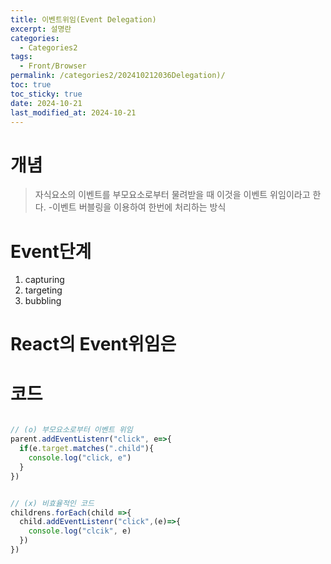 ```yaml
---
title: 이벤트위임(Event Delegation)
excerpt: 설명란
categories:
  - Categories2
tags:
  - Front/Browser
permalink: /categories2/202410212036Delegation)/
toc: true
toc_sticky: true
date: 2024-10-21
last_modified_at: 2024-10-21
---
```

# 개념
> 자식요소의 이벤트를 부모요소로부터 물려받을 때 이것을 이벤트 위임이라고 한다.
> -이벤트 버블링을 이용하여 한번에 처리하는 방식

# Event단계
1. capturing
2. targeting
3. bubbling

# React의 Event위임은
> 


# 코드
```js

// (o) 부모요소로부터 이벤트 위임
parent.addEventListenr("click", e=>{
  if(e.target.matches(".child"){
    console.log("click, e")
  }
})


// (x) 비효율적인 코드
childrens.forEach(child =>{
  child.addEventListenr("click",(e)=>{
    console.log("clcik", e)
  })
})

```

